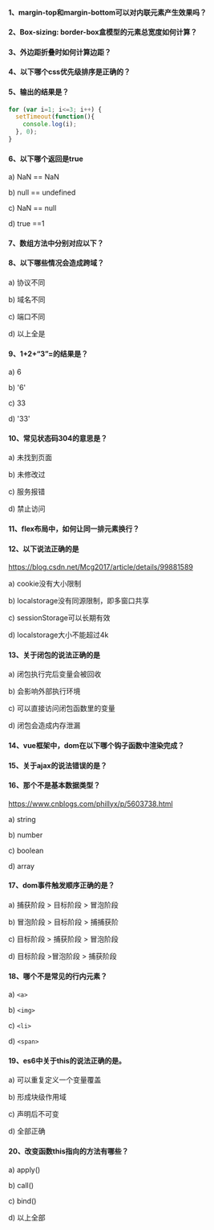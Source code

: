 #### 1、margin-top和margin-bottom可以对内联元素产生效果吗？

#### 2、Box-sizing: border-box盒模型的元素总宽度如何计算？

#### 3、外边距折叠时如何计算边距？

#### 4、以下哪个css优先级排序是正确的？

#### 5、输出的结果是？

```javascript
for (var i=1; i<=3; i++) {
  setTimeout(function(){
    console.log(i);
  }, 0);
}
```

#### 6、以下哪个返回是true

a) NaN == NaN

b) null == undefined

c) NaN == null

d) true ==1

#### 7、数组方法中分别对应以下？

#### 8、以下哪些情况会造成跨域？

a) 协议不同            

b) 域名不同            

c) 端口不同             

d) 以上全是

#### 9、1+2+“3”=的结果是？

a) 6             

b)  '6'              

c) 33             

d) '33'

#### 10、常见状态码304的意思是？

a) 未找到页面           

b) 未修改过          

c) 服务报错            

d) 禁止访问

#### 11、flex布局中，如何让同一排元素换行？

#### 12、以下说法正确的是

https://blog.csdn.net/Mcg2017/article/details/99881589

a) cookie没有大小限制

b) localstorage没有同源限制，即多窗口共享

c) sessionStorage可以长期有效

d) localstorage大小不能超过4k

#### 13、关于闭包的说法正确的是

a) 闭包执行完后变量会被回收

b) 会影响外部执行环境

c) 可以直接访问闭包函数里的变量

d) 闭包会造成内存泄漏

#### 14、vue框架中，dom在以下哪个钩子函数中渲染完成？

#### 15、关于ajax的说法错误的是？

#### 16、那个不是基本数据类型？

https://www.cnblogs.com/phillyx/p/5603738.html

a) string              

b) number             

c) boolean              

d) array

#### 17、dom事件触发顺序正确的是？

a) 捕获阶段 > 目标阶段 > 冒泡阶段

b) 冒泡阶段 > 目标阶段 > 捕捕获阶

c) 目标阶段 > 捕获阶段 > 冒泡阶段

d) 目标阶段 >冒泡阶段 > 捕获阶段 

#### 18、哪个不是常见的行内元素？

a) `<a>`                

b) `<img>`                

c) `<li>`               

d) `<span>`

#### 19、es6中关于this的说法正确的是。

a) 可以重复定义一个变量覆盖

b) 形成块级作用域

c) 声明后不可变

d) 全部正确

#### 20、改变函数this指向的方法有哪些？

a) apply()               

b) call()               

c) bind()             

d) 以上全部